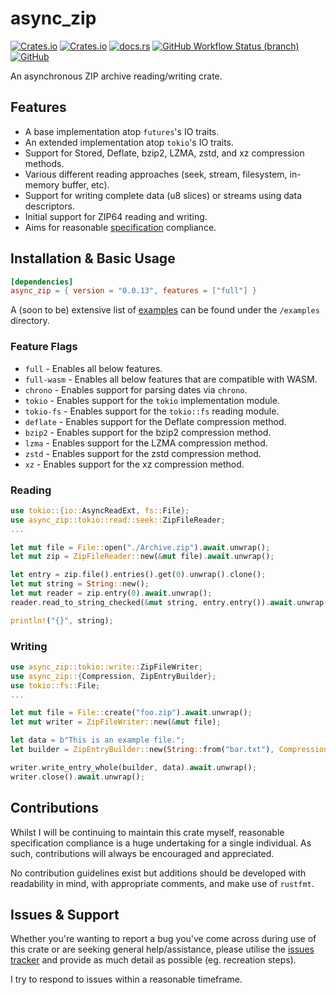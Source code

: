 # async_zip
[![Crates.io](https://img.shields.io/crates/v/async_zip?style=flat-square)](https://crates.io/crates/async_zip)
[![Crates.io](https://img.shields.io/crates/d/async_zip?style=flat-square)](https://crates.io/crates/async_zip)
[![docs.rs](https://img.shields.io/docsrs/async_zip?style=flat-square)](https://docs.rs/async_zip/)
[![GitHub Workflow Status (branch)](https://img.shields.io/github/actions/workflow/status/Majored/rs-async-zip/ci-linux.yml?branch=main&style=flat-square)](https://github.com/Majored/rs-async-zip/actions?query=branch%3Amain)
[![GitHub](https://img.shields.io/github/license/Majored/rs-async-zip?style=flat-square)](https://github.com/Majored/rs-async-zip/blob/main/LICENSE)

An asynchronous ZIP archive reading/writing crate.

## Features
- A base implementation atop `futures`'s IO traits.
- An extended implementation atop `tokio`'s IO traits.
- Support for Stored, Deflate, bzip2, LZMA, zstd, and xz compression methods.
- Various different reading approaches (seek, stream, filesystem, in-memory buffer, etc).
- Support for writing complete data (u8 slices) or streams using data descriptors.
- Initial support for ZIP64 reading and writing.
- Aims for reasonable [specification](https://github.com/Majored/rs-async-zip/blob/main/SPECIFICATION.md) compliance.

## Installation & Basic Usage

```toml
[dependencies]
async_zip = { version = "0.0.13", features = ["full"] }
```

A (soon to be) extensive list of [examples](https://github.com/Majored/rs-async-zip/tree/main/examples) can be found under the `/examples` directory.

### Feature Flags
- `full` - Enables all below features.
- `full-wasm` - Enables all below features that are compatible with WASM.
- `chrono` - Enables support for parsing dates via `chrono`.
- `tokio` - Enables support for the `tokio` implementation module.
- `tokio-fs` - Enables support for the `tokio::fs` reading module.
- `deflate` - Enables support for the Deflate compression method.
- `bzip2` - Enables support for the bzip2 compression method.
- `lzma` - Enables support for the LZMA compression method.
- `zstd` - Enables support for the zstd compression method.
- `xz` - Enables support for the xz compression method.

### Reading
```rust
use tokio::{io::AsyncReadExt, fs::File};
use async_zip::tokio::read::seek::ZipFileReader;
...

let mut file = File::open("./Archive.zip").await.unwrap();
let mut zip = ZipFileReader::new(&mut file).await.unwrap();

let entry = zip.file().entries().get(0).unwrap().clone();
let mut string = String::new();
let mut reader = zip.entry(0).await.unwrap();
reader.read_to_string_checked(&mut string, entry.entry()).await.unwrap();

println!("{}", string);
```

### Writing
```rust
use async_zip::tokio::write::ZipFileWriter;
use async_zip::{Compression, ZipEntryBuilder};
use tokio::fs::File;
...

let mut file = File::create("foo.zip").await.unwrap();
let mut writer = ZipFileWriter::new(&mut file);

let data = b"This is an example file.";
let builder = ZipEntryBuilder::new(String::from("bar.txt"), Compression::Deflate);

writer.write_entry_whole(builder, data).await.unwrap();
writer.close().await.unwrap();
```

## Contributions
Whilst I will be continuing to maintain this crate myself, reasonable specification compliance is a huge undertaking for a single individual. As such, contributions will always be encouraged and appreciated.

No contribution guidelines exist but additions should be developed with readability in mind, with appropriate comments, and make use of `rustfmt`.

## Issues & Support
Whether you're wanting to report a bug you've come across during use of this crate or are seeking general help/assistance, please utilise the [issues tracker](https://github.com/Majored/rs-async-zip/issues) and provide as much detail as possible (eg. recreation steps).

I try to respond to issues within a reasonable timeframe.
